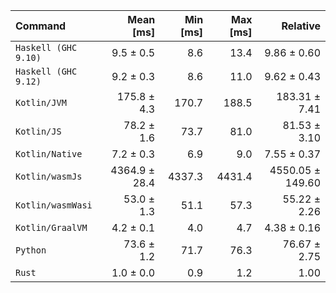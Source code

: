| Command | Mean [ms] | Min [ms] | Max [ms] | Relative |
|:---|---:|---:|---:|---:|
| `Haskell (GHC 9.10)` | 9.5 ± 0.5 | 8.6 | 13.4 | 9.86 ± 0.60 |
| `Haskell (GHC 9.12)` | 9.2 ± 0.3 | 8.6 | 11.0 | 9.62 ± 0.43 |
| `Kotlin/JVM` | 175.8 ± 4.3 | 170.7 | 188.5 | 183.31 ± 7.41 |
| `Kotlin/JS` | 78.2 ± 1.6 | 73.7 | 81.0 | 81.53 ± 3.10 |
| `Kotlin/Native` | 7.2 ± 0.3 | 6.9 | 9.0 | 7.55 ± 0.37 |
| `Kotlin/wasmJs` | 4364.9 ± 28.4 | 4337.3 | 4431.4 | 4550.05 ± 149.60 |
| `Kotlin/wasmWasi` | 53.0 ± 1.3 | 51.1 | 57.3 | 55.22 ± 2.26 |
| `Kotlin/GraalVM` | 4.2 ± 0.1 | 4.0 | 4.7 | 4.38 ± 0.16 |
| `Python` | 73.6 ± 1.2 | 71.7 | 76.3 | 76.67 ± 2.75 |
| `Rust` | 1.0 ± 0.0 | 0.9 | 1.2 | 1.00 |
